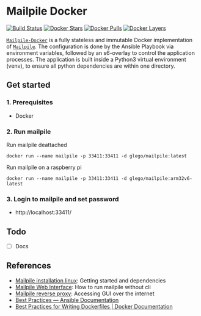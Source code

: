 # Mailpile Docker
[![Build Status](https://api.travis-ci.org/glego/mailpile-docker.svg?branch=master)](https://travis-ci.org/glego/mailpile-docker)
[![Docker Stars](https://img.shields.io/docker/stars/glego/mailpile.svg?maxAge=2592000)](https://hub.docker.com/r/glego/mailpile/)
[![Docker Pulls](https://img.shields.io/docker/pulls/glego/mailpile.svg?maxAge=2592000)](https://hub.docker.com/r/glego/mailpile/)
[![Docker Layers](https://images.microbadger.com/badges/image/glego/mailpile.svg)](https://microbadger.com/images/glego/mailpile "Get your own image badge on microbadger.com")

[`Mailpile-Docker`](https://hub.docker.com/r/glego/mailpile/) is a fully stateless and immutable Docker implementation of [`Mailpile`](https://github.com/mailpile/Mailpile). The configuration is done by the Ansible Playbook via environment variables, followed by an s6-overlay to control the application processes. The application is built inside a Python3 virtual environment (venv), to ensure all python dependencies are within one directory.

## Get started

### 1. Prerequisites

* Docker

### 2. Run mailpile

Run mailpile deattached
```
docker run --name mailpile -p 33411:33411 -d glego/mailpile:latest
```

Run mailpile on a raspberry pi
```
docker run --name mailpile -p 33411:33411 -d glego/mailpile:arm32v6-latest
```

### 3. Login to mailpile and set password
* http://localhost:33411/

## Todo
- [ ] Docs

## References
* [Mailpile installation linux](https://github.com/mailpile/Mailpile/wiki/Getting-started-on-Linux): Getting started and dependencies
* [Mailpile Web Interface](https://github.com/mailpile/Mailpile/wiki/Using-the-Web-Interface): How to run mailpile without cli
* [Mailpile reverse proxy](https://github.com/mailpile/Mailpile/wiki/Accessing-The-GUI-Over-Internet): Accessing GUI over the internet
* [Best Practices — Ansible Documentation](http://docs.ansible.com/ansible/latest/user_guide/playbooks_best_practices.html#directory-layout)
* [Best Practices for Writing Dockerfiles | Docker Documentation](https://docs.docker.com/develop/develop-images/dockerfile_best-practices/)